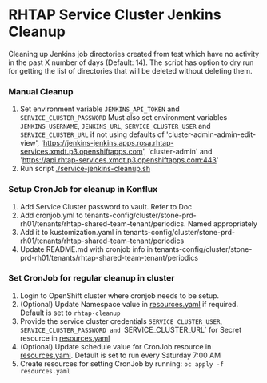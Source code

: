 # RHTAP Service Cluster Jenkins Cleanup

Cleaning up Jenkins job directories created from test which have no activity in the past X number
of days (Default: 14). The script has option to dry run for getting the list of directories that will be deleted without deleting them.

### Manual Cleanup

1. Set environment variable `JENKINS_API_TOKEN` and `SERVICE_CLUSTER_PASSWORD`
   Must also set environment variables `JENKINS_USERNAME`, `JENKINS_URL`, `SERVICE_CLUSTER_USER` and `SERVICE_CLUSTER_URL`
       if not using defaults of 'cluster-admin-admin-edit-view', 'https://jenkins-jenkins.apps.rosa.rhtap-services.xmdt.p3.openshiftapps.com',
       'cluster-admin' and 'https://api.rhtap-services.xmdt.p3.openshiftapps.com:443'
2. Run script [./service-jenkins-cleanup.sh](./service-jenkins-cleanup.sh)

### Setup CronJob for cleanup in Konflux

1. Add Service Cluster password to vault. Refer to Doc
2. Add cronjob.yml to tenants-config/cluster/stone-prd-rh01/tenants/rhtap-shared-team-tenant/periodics. Named appropriately
3. Add it to kustomization.yaml in tenants-config/cluster/stone-prd-rh01/tenants/rhtap-shared-team-tenant/periodics
4. Update README.md with cronjob info in tenants-config/cluster/stone-prd-rh01/tenants/rhtap-shared-team-tenant/periodics

### Set CronJob for regular cleanup in cluster

1. Login to OpenShift cluster where cronjob needs to be setup.
2. (Optional) Update Namespace value in [resources.yaml](./resources.yaml) if required. Default is set to `rhtap-cleanup`
3. Provide the service cluster credentials `SERVICE_CLUSTER_USER`, `SERVICE_CLUSTER_PASSWORD and `SERVICE_CLUSTER_URL` for Secret resource in [resources.yaml](./resources.yaml)
4. (Optional) Update schedule value for CronJob resource in [resources.yaml](./resources.yaml). Default is set to run every Saturday 7:00 AM
5. Create resources for setting CronJob by running: `oc apply -f resources.yaml`
